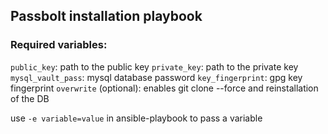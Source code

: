 ## Passbolt installation playbook

### Required variables:

`public_key`: path to the public key
`private_key`: path to the private key
`mysql_vault_pass`: mysql database password
`key_fingerprint`: gpg key fingerprint
`overwrite` (optional): enables git clone --force and reinstallation of the DB

use `-e variable=value` in ansible-playbook to pass a variable

